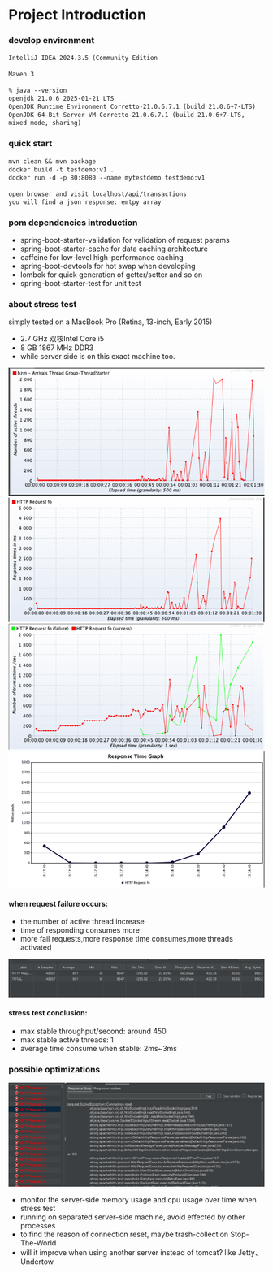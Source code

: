 # Project Introduction

### develop environment

```
IntelliJ IDEA 2024.3.5 (Community Edition

Maven 3

% java --version
openjdk 21.0.6 2025-01-21 LTS
OpenJDK Runtime Environment Corretto-21.0.6.7.1 (build 21.0.6+7-LTS)
OpenJDK 64-Bit Server VM Corretto-21.0.6.7.1 (build 21.0.6+7-LTS, mixed mode, sharing)

```

### quick start

```
mvn clean && mvn package
docker build -t testdemo:v1 .
docker run -d -p 80:8080 --name mytestdemo testdemo:v1

open browser and visit localhost/api/transactions
you will find a json response: emtpy array
```
### pom dependencies introduction
* spring-boot-starter-validation for validation of request params
* spring-boot-starter-cache for data caching architecture
* caffeine for low-level high-performance caching
* spring-boot-devtools for hot swap when developing
* lombok for quick generation of getter/setter and so on
* spring-boot-starter-test for unit test

### about stress test
simply tested on a MacBook Pro (Retina, 13-inch, Early 2015)
* 2.7 GHz 双核Intel Core i5
* 8 GB 1867 MHz DDR3
* while server side is on this exact machine too.

![activeThreadsOverTime.png](stressTest/activeThreadsOverTime.png)
![responseTimeOverTime.png](stressTest/responseTimeOverTime.png)
![transOverTime.png](stressTest/transOverTime.png)
![responseTimeGraph.png](stressTest/responseTimeGraph.png)

#### when request failure occurs:
* the number of active thread increase
* time of responding consumes more
* more fail requests,more response time consumes,more threads activated

![summaryReport.png](stressTest/summaryReport.png)

#### stress test conclusion:
* max stable throughput/second: around 450
* max stable active threads: 1
* average time consume when stable: 2ms~3ms

### possible optimizations
![httpErrorMsg.png](stressTest/httpErrorMsg.png)

* monitor the server-side memory usage and cpu usage over time when stress test
* running on separated server-side machine, avoid effected by other processes
* to find the reason of connection reset, maybe trash-collection Stop-The-World
* will it improve when using another server instead of tomcat? like Jetty、Undertow
